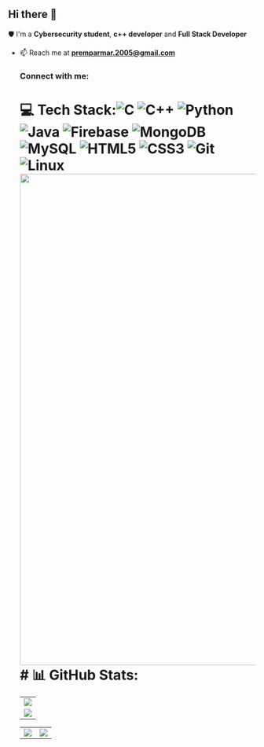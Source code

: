 ## Hi there 👋

<!--
**Prem-23-12/Prem-23-12** is a ✨ _special_ ✨ repository because its `README.md` (this file) appears on your GitHub profile.

Here are some ideas to get you started:

- 🔭 I’m currently working on ...
- 🌱 I’m currently learning ...
- 👯 I’m looking to collaborate on ...
- 🤔 I’m looking for help with ...
- 💬 Ask me about ...
- 📫 How to reach me: ...
- 😄 Pronouns: ...
- ⚡ Fun fact: ...
-->
🛡️ I'm a **Cybersecurity student**, **c++ developer** and **Full Stack Developer**   
 - 📫 Reach me at **premparmar.2005@gmail.com**<h3 align="left">Connect with me:</h3><p align="left">  <a target="_blank" style="margin-right: 10px;">
   # 💻 Tech Stack:![C](https://img.shields.io/badge/c-%2300599C.svg?style=for-the-badge&logo=c&logoColor=white) ![C++](https://img.shields.io/badge/c++-%2300599C.svg?style=for-the-badge&logo=c%2B%2B&logoColor=white) ![Python](https://img.shields.io/badge/python-3670A0?style=for-the-badge&logo=python&logoColor=ffdd54) ![Java](https://img.shields.io/badge/java-%23ED8B00.svg?style=for-the-badge&logo=java&logoColor=white) ![Firebase](https://img.shields.io/badge/firebase-a08021?style=for-the-badge&logo=firebase&logoColor=ffcd34) ![MongoDB](https://img.shields.io/badge/MongoDB-%234ea94b.svg?style=for-the-badge&logo=mongodb&logoColor=white)![MySQL](https://img.shields.io/badge/mysql-%2300f.svg?style=for-the-badge&logo=mysql&logoColor=white) ![HTML5](https://img.shields.io/badge/html5-%23E34F26.svg?style=for-the-badge&logo=html5&logoColor=white) ![CSS3](https://img.shields.io/badge/css3-%231572B6.svg?style=for-the-badge&logo=css3&logoColor=white) ![Git](https://img.shields.io/badge/git-%23F05033.svg?style=for-the-badge&logo=git&logoColor=white) ![Linux](https://img.shields.io/badge/linux-%23000000.svg?style=for-the-badge&logo=linux&logoColor=white)<img src="https://user-images.githubusercontent.com/74038190/212284100-561aa473-3905-4a80-b561-0d28506553ee.gif" width="1000"># 📊 GitHub Stats:<table>  <tr>    <td>      <img src="https://github-readme-streak-stats.herokuapp.com/?user=Prem-23-12&theme=neon-palenight&hide_border=true&card_width=705" />    </td>  </tr>  <tr>    <td>      <img src="http://github-profile-summary-cards.vercel.app/api/cards/profile-details?username=Prem-23-12&theme=2077" />    </td>  </tr></table><table>  <tr>    <td><img src="http://github-profile-summary-cards.vercel.app/api/cards/stats?username=Prem-23-12&theme=aura_dark" /></td>    <td><img src="http://github-profile-summary-cards.vercel.app/api/cards/most-commit-language?username=Prem-23-12&theme=aura_dark" /></td>  </tr>



